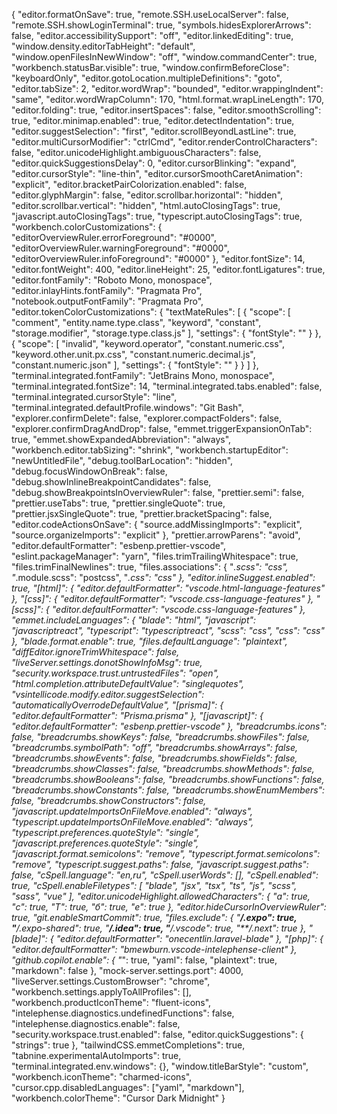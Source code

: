 {
	"editor.formatOnSave": true,
	"remote.SSH.useLocalServer": false,
	"remote.SSH.showLoginTerminal": true,
	"symbols.hidesExplorerArrows": false,
	"editor.accessibilitySupport": "off",
	"editor.linkedEditing": true,
	"window.density.editorTabHeight": "default",
	"window.openFilesInNewWindow": "off",
	"window.commandCenter": true,
	"workbench.statusBar.visible": true,
	"window.confirmBeforeClose": "keyboardOnly",
	"editor.gotoLocation.multipleDefinitions": "goto",
	"editor.tabSize": 2,
	"editor.wordWrap": "bounded",
	"editor.wrappingIndent": "same",
	"editor.wordWrapColumn": 170,
	"html.format.wrapLineLength": 170,
	"editor.folding": true,
	"editor.insertSpaces": false,
	"editor.smoothScrolling": true,
	"editor.minimap.enabled": true,
	"editor.detectIndentation": true,
	"editor.suggestSelection": "first",
	"editor.scrollBeyondLastLine": true,
	"editor.multiCursorModifier": "ctrlCmd",
	"editor.renderControlCharacters": false,
	"editor.unicodeHighlight.ambiguousCharacters": false,
	"editor.quickSuggestionsDelay": 0,
	"editor.cursorBlinking": "expand",
	"editor.cursorStyle": "line-thin",
	"editor.cursorSmoothCaretAnimation": "explicit",
	"editor.bracketPairColorization.enabled": false,
	"editor.glyphMargin": false,
	"editor.scrollbar.horizontal": "hidden",
	"editor.scrollbar.vertical": "hidden",
	"html.autoClosingTags": true,
	"javascript.autoClosingTags": true,
	"typescript.autoClosingTags": true,
	"workbench.colorCustomizations": {
		"editorOverviewRuler.errorForeground": "#0000",
		"editorOverviewRuler.warningForeground": "#0000",
		"editorOverviewRuler.infoForeground": "#0000"
	},
	"editor.fontSize": 14,
	"editor.fontWeight": 400,
	"editor.lineHeight": 25,
	"editor.fontLigatures": true,
	"editor.fontFamily": "Roboto Mono, monospace",
	"editor.inlayHints.fontFamily": "Pragmata Pro",
	"notebook.outputFontFamily": "Pragmata Pro",
	"editor.tokenColorCustomizations": {
		"textMateRules": [
			{
				"scope": [
					"comment",
					"entity.name.type.class",
					"keyword",
					"constant",
					"storage.modifier",
					"storage.type.class.js"
				],
				"settings": {
					"fontStyle": ""
				}
			},
			{
				"scope": [
					"invalid",
					"keyword.operator",
					"constant.numeric.css",
					"keyword.other.unit.px.css",
					"constant.numeric.decimal.js",
					"constant.numeric.json"
				],
				"settings": {
					"fontStyle": ""
				}
			}
		]
	},
	"terminal.integrated.fontFamily": "JetBrains Mono, monospace",
	"terminal.integrated.fontSize": 14,
	"terminal.integrated.tabs.enabled": false,
	"terminal.integrated.cursorStyle": "line",
	"terminal.integrated.defaultProfile.windows": "Git Bash",
	"explorer.confirmDelete": false,
	"explorer.compactFolders": false,
	"explorer.confirmDragAndDrop": false,
	"emmet.triggerExpansionOnTab": true,
	"emmet.showExpandedAbbreviation": "always",
	"workbench.editor.tabSizing": "shrink",
	"workbench.startupEditor": "newUntitledFile",
	"debug.toolBarLocation": "hidden",
	"debug.focusWindowOnBreak": false,
	"debug.showInlineBreakpointCandidates": false,
	"debug.showBreakpointsInOverviewRuler": false,
	"prettier.semi": false,
	"prettier.useTabs": true,
	"prettier.singleQuote": true,
	"prettier.jsxSingleQuote": true,
	"prettier.bracketSpacing": false,
	"editor.codeActionsOnSave": {
		"source.addMissingImports": "explicit",
		"source.organizeImports": "explicit"
	},
	"prettier.arrowParens": "avoid",
	"editor.defaultFormatter": "esbenp.prettier-vscode",
	"eslint.packageManager": "yarn",
	"files.trimTrailingWhitespace": true,
	"files.trimFinalNewlines": true,
	"files.associations": {
		"*.scss": "css",
		"*.module.scss": "postcss",
		"*.css": "css"
	},
	"editor.inlineSuggest.enabled": true,
	"[html]": {
		"editor.defaultFormatter": "vscode.html-language-features"
	},
	"[css]": {
		"editor.defaultFormatter": "vscode.css-language-features"
	},
	"[scss]": {
		"editor.defaultFormatter": "vscode.css-language-features"
	},
	"emmet.includeLanguages": {
		"blade": "html",
		"javascript": "javascriptreact",
		"typescript": "typescriptreact",
		"scss": "css",
		"css": "css"
	},
	"blade.format.enable": true,
	"files.defaultLanguage": "plaintext",
	"diffEditor.ignoreTrimWhitespace": false,
	"liveServer.settings.donotShowInfoMsg": true,
	"security.workspace.trust.untrustedFiles": "open",
	"html.completion.attributeDefaultValue": "singlequotes",
	"vsintellicode.modify.editor.suggestSelection": "automaticallyOverrodeDefaultValue",
	"[prisma]": {
		"editor.defaultFormatter": "Prisma.prisma"
	},
	"[javascript]": {
		"editor.defaultFormatter": "esbenp.prettier-vscode"
	},
	"breadcrumbs.icons": false,
	"breadcrumbs.showKeys": false,
	"breadcrumbs.showFiles": false,
	"breadcrumbs.symbolPath": "off",
	"breadcrumbs.showArrays": false,
	"breadcrumbs.showEvents": false,
	"breadcrumbs.showFields": false,
	"breadcrumbs.showClasses": false,
	"breadcrumbs.showMethods": false,
	"breadcrumbs.showBooleans": false,
	"breadcrumbs.showFunctions": false,
	"breadcrumbs.showConstants": false,
	"breadcrumbs.showEnumMembers": false,
	"breadcrumbs.showConstructors": false,
	"javascript.updateImportsOnFileMove.enabled": "always",
	"typescript.updateImportsOnFileMove.enabled": "always",
	"typescript.preferences.quoteStyle": "single",
	"javascript.preferences.quoteStyle": "single",
	"javascript.format.semicolons": "remove",
	"typescript.format.semicolons": "remove",
	"typescript.suggest.paths": false,
	"javascript.suggest.paths": false,
	"cSpell.language": "en,ru",
	"cSpell.userWords": [],
	"cSpell.enabled": true,
	"cSpell.enableFiletypes": [
		"blade",
		"jsx",
		"tsx",
		"ts",
		"js",
		"scss",
		"sass",
		"vue"
	],
	"editor.unicodeHighlight.allowedCharacters": {
		"а": true,
		"с": true,
		"Т": true,
		"б": true,
		"е": true
	},
	"editor.hideCursorInOverviewRuler": true,
	"git.enableSmartCommit": true,
	"files.exclude": {
		"**/.expo": true,
		"**/.expo-shared": true,
		"**/.idea": true,
		"**/.vscode": true,
		"**/.next": true
	},
	"[blade]": {
		"editor.defaultFormatter": "onecentlin.laravel-blade"
	},
	"[php]": {
		"editor.defaultFormatter": "bmewburn.vscode-intelephense-client"
	},
	"github.copilot.enable": {
		"*": true,
		"yaml": false,
		"plaintext": true,
		"markdown": false
	},
	"mock-server.settings.port": 4000,
	"liveServer.settings.CustomBrowser": "chrome",
	"workbench.settings.applyToAllProfiles": [],
	"workbench.productIconTheme": "fluent-icons",
	"intelephense.diagnostics.undefinedFunctions": false,
	"intelephense.diagnostics.enable": false,
	"security.workspace.trust.enabled": false,
	"editor.quickSuggestions": {
		"strings": true
	},
	"tailwindCSS.emmetCompletions": true,
	"tabnine.experimentalAutoImports": true,
	"terminal.integrated.env.windows": {},
	"window.titleBarStyle": "custom",
	"workbench.iconTheme": "charmed-icons",
	"cursor.cpp.disabledLanguages": ["yaml", "markdown"],
	"workbench.colorTheme": "Cursor Dark Midnight"
}
